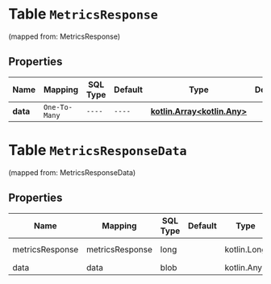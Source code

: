 
# Table `MetricsResponse`
(mapped from: MetricsResponse)

## Properties
Name | Mapping | SQL Type | Default | Type | Description | Notes
---- | ------- | -------- | ------- | ---- | ----------- | -----
**data** | `One-To-Many` | `----` | `----`  | [**kotlin.Array&lt;kotlin.Any&gt;**](kotlin.Any.md) |  |  [optional]


# **Table `MetricsResponseData`**
(mapped from: MetricsResponseData)

## Properties
Name | Mapping | SQL Type | Default | Type | Description | Notes
---- | ------- | -------- | ------- | ---- | ----------- | -----
metricsResponse | metricsResponse | long | | kotlin.Long | Primary Key | *one*
data | data | blob | | kotlin.Any | Foreign Key | *many*



